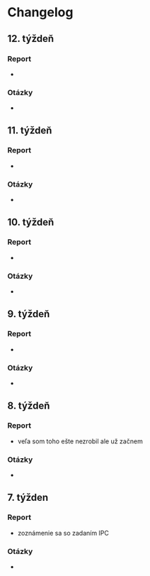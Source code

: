# Changelog

## 12. týždeň
### Report
- 
### Otázky
- 

## 11. týždeň
### Report
- 
### Otázky
- 

## 10. týždeň
### Report
- 
### Otázky
- 

## 9. týždeň
### Report
- 
### Otázky
- 

## 8. týždeň
### Report 
- veľa som toho ešte nezrobil ale už začnem
### Otázky
- 

## 7. týžden
### Report
- zoznámenie sa so zadaním IPC
### Otázky
-